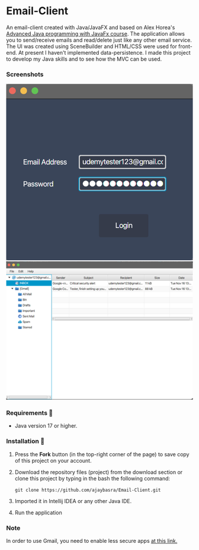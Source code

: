 # Email-Client
An email-client created with Java/JavaFX and based on Alex Horea's [Advanced Java programming with JavaFx course](https://www.udemy.com/course/advanced-programming-with-javafx-build-an-email-client/). The application allows you to send/receive emails and read/delete just like any other email service. The UI was created using SceneBuilder and HTML/CSS were used for front-end. At present I haven't implemented data-persistence. I made this project to develop my Java skills and to see how the MVC can be used.

### Screenshots
<div align="center">
    <img src="https://github.com/ajaybasra/Email-Client/blob/main/screenshots/Screen%20Shot%202021-11-21%20at%201.44.05%20PM.png">
    <img src="https://github.com/ajaybasra/Email-Client/blob/main/screenshots/Screen%20Shot%202021-11-21%20at%201.44.47%20PM.png">
</div>

### Requirements 🔧
* Java version 17 or higher.

### Installation 🔌
1. Press the **Fork** button (in the top-right corner of the page) to save copy of this project on your account.

2. Download the repository files (project) from the download section or clone this project by typing in the bash the following command:

       git clone https://github.com/ajaybasra/Email-Client.git
3. Imported it in Intellij IDEA or any other Java IDE.
4. Run the application

### Note
In order to use Gmail, you need to enable less secure apps [at this link.](
https://myaccount.google.com/lesssecureapps)
